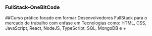 ### FullStack-OneBitCode

##Curso prático focado em formar Desenvolvedores FullStack para o mercado de trabalho com enfase em Tecnologias como: HTML, CSS, JavaScript, React, NodeJS, TypeScript, SQL, MongoDB e +
